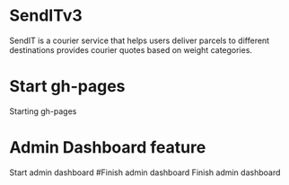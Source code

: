 # SendITv3
SendIT is a courier service that helps users deliver parcels to different destinations provides courier quotes based on weight categories.
# Start gh-pages
Starting gh-pages
# Admin Dashboard feature
Start admin dashboard
#Finish admin dashboard
Finish admin dashboard


